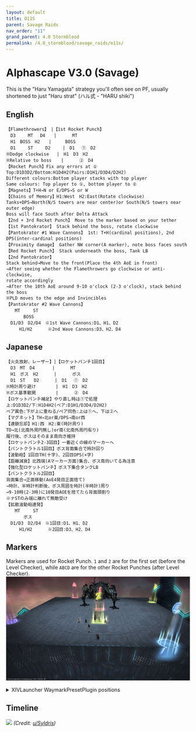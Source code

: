 ```yaml
---
layout: default
title: O11S
parent: Savage Raids
nav_order: "11"
grand_parent: 4.0 Stormblood
permalink: /4.0_stormblood/savage_raids/o11s/
---
```


# Alphascape V3.0 (Savage)

This is the "Haru Yamagata" strategy you'll often see on PF, usually shortened to just "Haru strat" (ハル式 - "HARU shiki")

## English
```
【Flamethrowers】　|【1st Rocket Punch】
　D3   　MT 　D4　　|　　　 MT
　H1　BOSS　H2　　| 　　 BOSS　
　D1   　ST　   D2 　  |　D1　 ①　D2
※Dodge clockwise   |　H1　D3　H2
※Relative to boss　  |　　　 ②　D4
【Rocket Punch】Fix any errors at ①
Top:D1D3D2/Bottom:H1D4H2(Pairs:D1H1/D3D4/D2H2)
Different colours:Bottom player stacks with top player
Same colours: Top player to ①, bottom player to ②
【Magnets】T+H→N or E/DPS→S or W
【Chains of Memory】H1:West　H2:East(Rotate clockwise)
Tanks+DPS→North(N/S towers are near center)or South(N/S towers near outer edge)
Boss will face South after Delta Attack
【2nd + 3rd Rocket Punch】 Move to the marker based on your tether
【1st Pantokrator】 Stack behind the boss, rotate clockwise
【Pantokrator #1 Wave Cannons】 1st: T+H(cardinal positions), 2nd DPS(inter-cardinal positions)
【Proximity damage】 Gather NW corner(A marker), note boss faces south
【Red Rocket Punch】 Stack underneath the boss, Tank LB
【2nd Pantokrator】
Stack behind→Move to the front(Place the 4th AoE in front)
→After seeing whether the Flamethrowers go clockwise or anti-clockwise,
rotate accordingly
→After the 10th AoE around 9-10 o'clock (2-3 o'clock), stack behind the boss
※PLD moves to the edge and Invincibles
【Pantokrator #2 Wave Cannons】
　　MT　　　ST
　　　　BOSS
　D1/D3　D2/D4　※1st Wave Cannons:D1、H1、D2
　　　H1/H2　　　 ※2nd Wave Cannons:D3、H2、D4
```

## Japanese
```
【火炎放射、レーザー】|【ロケットパンチ1回目】
　D3　MT　D4　　　　|　　　 MT
　H1　ボス　H2　　 　|　　　 ボス　
　D1　ST　　D2　　 　|　D1　 ①　D2
※時計周り避け　　　 　|　H1　D3　H2
※ボス基準散開　　　　 |　　　 ②　D4
【ロケットパンチ補足】やり直し時は①で処理
上:D1D3D2/下:H1D4H2(ペア:D1H1/D3D4/D2H2)
ペア異色:下が上に重ねる/ペア同色:上は①へ、下は②へ
【マグネット】TH→北or東/DPS→南or西
【連鎖忘却】H1:西　H2:東(時計周り)
TD→北(北南外周円無し)or南(北南外周円有り)
履行後、ボスはそのまま南向き維持
【ロケットパンチ2-3回目】一番近くの線のマーカーへ
【パントクラトル1回目】ボス背面集合で時計回り
【波動砲】1回目TH(十字)、2回目DPS(×字)
【距離減衰】北西端(Aマーカー方面)集合、ボス南向いてる為注意
【強化型ロケットパンチ】ボス下集合タンクLB
【パントクラトル2回目】
背面集合→正面移動(AoE4発目正面捨て)
→時計、半時計判断後、ボス周囲を時計(半時計)周り
→9-10時(2-3時)に10発目AOEを捨てたら背面頭割り
※ナSTのみ端に離れて無敵受け
【拡散波動砲連発】
　　MT　　　ST
　　　　ボス
　D1/D3　D2/D4　※1回目:D1、H1、D2
　　　H1/H2　　　 ※2回目:D3、H2、D4
```

## Markers

Markers are used for Rocket Punch. `1` and `2` are for the first set (before the Level Checker), while `ABCD` are for the other Rocket Punches (after Level Checker).
![](images/markers.jpg)
<details markdown=block>
<summary>XIVLauncher WaymarkPresetPlugin positions</summary>

```json
{"Name":"O11S","MapID":593,"A":{"X":89.0,"Y":0.0,"Z":81.0,"ID":0,"Active":true},"B":{"X":119.0,"Y":0.0,"Z":89.0,"ID":1,"Active":true},"C":{"X":111.0,"Y":0.0,"Z":119.0,"ID":2,"Active":true},"D":{"X":81.0,"Y":0.0,"Z":111.0,"ID":3,"Active":true},"One":{"X":100.0,"Y":0.0,"Z":100.0,"ID":4,"Active":true},"Two":{"X":100.0,"Y":0.0,"Z":110.0,"ID":5,"Active":true},"Three":{"X":0.0,"Y":0.0,"Z":0.0,"ID":6,"Active":false},"Four":{"X":0.0,"Y":0.0,"Z":0.0,"ID":7,"Active":false}}
```

</details>

## Timeline

![](https://i.redd.it/0wvi1hmhgkp11.png)
*(Credit: [u/Syldris](https://www.reddit.com/r/ffxiv/comments/9kff83/alphascapesavage_rotation_and_timeline_images_list/))*